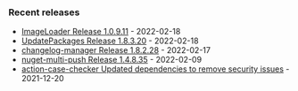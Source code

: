 <!-- ### Hi there 👋 -->

### Recent releases
<!-- recent_releases starts -->
* [ImageLoader Release 1.0.9.11](https://github.com/credfeto/ImageLoader/releases/tag/v1.0.9.11) - 2022-02-18
* [UpdatePackages Release 1.8.3.20](https://github.com/credfeto/UpdatePackages/releases/tag/v1.8.3.20) - 2022-02-18
* [changelog-manager Release 1.8.2.28](https://github.com/credfeto/changelog-manager/releases/tag/v1.8.2.28) - 2022-02-17
* [nuget-multi-push Release 1.4.8.35](https://github.com/credfeto/nuget-multi-push/releases/tag/v1.4.8.35) - 2022-02-09
* [action-case-checker Updated dependencies to remove security issues](https://github.com/credfeto/action-case-checker/releases/tag/v1.2.0) - 2021-12-20
<!-- recent_releases ends -->


<!--
**credfeto/credfeto** is a ✨ _special_ ✨ repository because its `README.md` (this file) appears on your GitHub profile.

Here are some ideas to get you started:

- 🔭 I’m currently working on ...
- 🌱 I’m currently learning ...
- 👯 I’m looking to collaborate on ...
- 🤔 I’m looking for help with ...
- 💬 Ask me about ...
- 📫 How to reach me: ...
- 😄 Pronouns: ...
- ⚡ Fun fact: ...
-->
